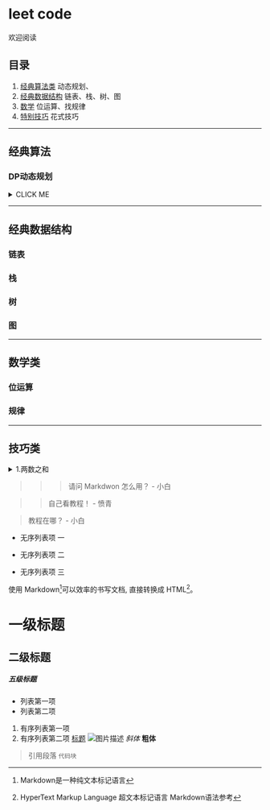 # leet code

欢迎阅读

## 目录
1. [经典算法类](#classic)
	动态规划、
2. [经典数据结构](#data)
	链表、栈、树、图
3. [数学](#math)
	位运算、找规律
4. [特别技巧](#skill)
	花式技巧
---
## <span id ='classic'>经典算法</span>

### DP动态规划

<details>
<summary>CLICK ME</summary>

<pre>summary标签与正文间一定要空一行！！！</pre>
</details>

---
## <span id="data">经典数据结构</span>
### 链表
### 栈
### 树
### 图
---
## <span id ='math'>数学类</span>
### 位运算
### 规律
---
## <span id ='skill'>技巧类</span>
<details>
<summary>1.两数之和</summary>
<pre>题目：找到数组中两数之和等于target，返回两数的索引
暴力法遍历，两数的所有组合，复杂度$O(N^2)$;使用哈希表（字典）保存已访问过的数和索引，时间复杂度O(N),空间复杂度O(N).

 </pre>

```
class Solution:
    def twoSum(self, nums, target):
        m = {}
        for k, v in enumerate(nums):
            if target - v in m.keys():
                return[m[target - v], k]
            m[v] = k
```

</details>


>>> 请问 Markdwon 怎么用？ - 小白

>> 自己看教程！ - 愤青

> 教程在哪？ - 小白
* 无序列表项 一
+ 无序列表项 二
- 无序列表项 三

使用 Markdown[^1]可以效率的书写文档, 直接转换成 HTML[^2]。

[^1]:Markdown是一种纯文本标记语言

[^2]:HyperText Markup Language 超文本标记语言
Markdown语法参考
# 一级标题
## 二级标题
##### 五级标题
- 列表第一项
- 列表第二项
1. 有序列表第一项
2. 有序列表第二项
[标题](链接地址)
![图片描述](图片链接地址)
*斜体*
**粗体**
> 引用段落
```代码块```
